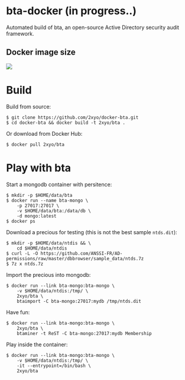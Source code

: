 # bta-docker (in progress..)


Automated build of bta, an open-source Active Directory security audit framework.

    
## Docker image size

[![](https://imagelayers.io/badge/2xyo/bta:latest.svg)](https://imagelayers.io/?images=2xyo/bta:latest 'latest')


# Build 

Build from source:

    $ git clone https://github.com/2xyo/docker-bta.git
    $ cd docker-bta && docker build -t 2xyo/bta .


Or download from Docker Hub:

    $ docker pull 2xyo/bta 


# Play with bta


Start a mongodb container with persitence:

    $ mkdir -p $HOME/data/bta
    $ docker run --name bta-mongo \
        -p 27017:27017 \
        -v $HOME/data/bta:/data/db \
        -d mongo:latest
    $ docker ps


Download a precious for testing (this is not the best sample `ntds.dit`):

    $ mkdir -p $HOME/data/ntdis && \
        cd $HOME/data/ntdis
    $ curl -L -O https://github.com/ANSSI-FR/AD-permissions/raw/master/dbbrowser/sample_data/ntds.7z
    $ 7z x ntds.7z

Import the precious into mongodb:

    $ docker run --link bta-mongo:bta-mongo \
        -v $HOME/data/ntdis:/tmp/ \
        2xyo/bta \
        btaimport -C bta-mongo:27017:mydb /tmp/ntds.dit

Have fun:

    $ docker run --link bta-mongo:bta-mongo \
        2xyo/bta \
        btaminer -t ReST -C bta-mongo:27017:mydb Membership



Play inside the container:

    $ docker run --link bta-mongo:bta-mongo \
        -v $HOME/data/ntdis:/tmp/ \
        -it --entrypoint=/bin/bash \
        2xyo/bta

